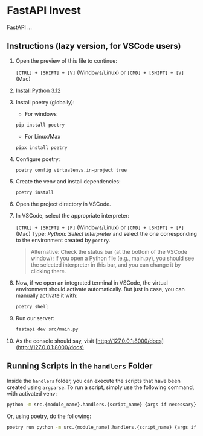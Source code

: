 # FastAPI Invest
FastAPI ...

## Instructions (lazy version, for VSCode users)
1. Open the preview of this file to continue:

   `[CTRL] + [SHIFT] + [V]` (Windows/Linux) or `[CMD] + [SHIFT] + [V]` (Mac)
1. [Install Python 3.12]((https://www.python.org/downloads/))
1. Install poetry (globally):
    - For windows
   ```bash
   pip install poetry
   ```
    - For Linux/Max
   ```bash
   pipx install poetry
   ```

1. Configure poetry:
   ```bash
   poetry config virtualenvs.in-project true
   ```
1. Create the venv and install dependencies:
   ```bash
   poetry install
   ```
1. Open the project directory in VSCode.

1. In VSCode, select the appropriate interpreter:

   `[CTRL] + [SHIFT] + [P]` (Windows/Linux) or `[CMD] + [SHIFT] + [P]` (Mac) 
   Type: _Python: Select Interpreter_ and select the one corresponding to the environment created by `poetry`.
   >Alternative: Check the status bar (at the bottom of the VSCode window); if you open a Python file (e.g., main.py), you should see the selected interpreter in this bar, and you can change it by clicking there.
1. Now, if we open an integrated terminal in VSCode, the virtual environment should activate automatically. But just in case, you can manually activate it with:
   ```bash
   poetry shell
   ```
1. Run our server:
   ```bash
   fastapi dev src/main.py
   ```
1. As the console should say, visit [http://127.0.0.1:8000/docs](http://127.0.0.1:8000/docs)

## Running Scripts in the `handlers` Folder

Inside the `handlers` folder, you can execute the scripts that have been created using `argparse`. To run a script, simply use the following command, with activated venv:

```bash
python -m src.{module_name}.handlers.{script_name} {args if necessary}
```

Or, using poetry, do the following:

```bash
poetry run python -m src.{module_name}.handlers.{script_name} {args if necessary}
```